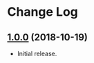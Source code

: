 # Change Log

## [1.0.0](https://github.com/thebigmunch/google-music/releases/tag/1.0.0) (2018-10-19)

* Initial release.
